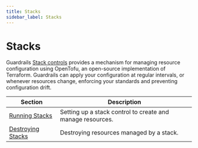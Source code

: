 ```yaml
---
title: Stacks
sidebar_label: Stacks
---
```


# Stacks

Guardrails [Stack controls](/guardrails/docs/concepts/guardrails/stacks) provides a mechanism for managing resource configuration using OpenTofu, an open-source implementation of Terraform.  Guardrails can apply your configuration at regular intervals, or whenever resources change, enforcing your standards and preventing configuration drift.

| Section	          | Description
|-------------------|-------------------------------------------
| [Running Stacks](/guardrails/docs/guides/using-guardrails/stacks/running) | Setting up a stack control to create and manage resources.
| [Destroying Stacks](/guardrails/docs/guides/using-guardrails/stacks/destroying) | Destroying resources managed by a stack.

